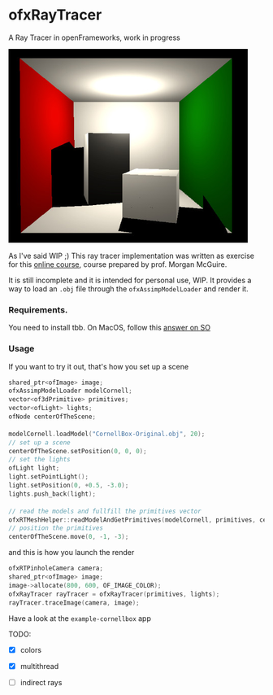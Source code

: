 # ofxRayTracer
A Ray Tracer in openFrameworks, work in progress

![current](img/current.jpg)

As I've said WIP ;)
This ray tracer implementation was written as exercise for this [online course](http://graphicscodex.com/projects/rays/index.html), course prepared by prof. Morgan McGuire.

It is still incomplete and it is intended for personal use, WIP. It provides a way to load an `.obj` file through the `ofxAssimpModelLoader` and render it.

### Requirements.
You need to install tbb. On MacOS, follow this [answer on SO](https://stackoverflow.com/questions/45884514/what-are-xcode-8-environment-variables-to-run-intel-threading-building-blocks)

### Usage

 If you want to try it out, that's how you set up a scene

```cpp
shared_ptr<ofImage> image;
ofxAssimpModelLoader modelCornell;
vector<of3dPrimitive> primitives;
vector<ofLight>	lights;
ofNode centerOfTheScene;

modelCornell.loadModel("CornellBox-Original.obj", 20);
// set up a scene
centerOfTheScene.setPosition(0, 0, 0);
// set the lights
ofLight light;
light.setPointLight();
light.setPosition(0, +0.5, -3.0);
lights.push_back(light);

// read the models and fullfill the primitives vector
ofxRTMeshHelper::readModelAndGetPrimitives(modelCornell, primitives, centerOfTheScene);
// position the primitives
centerOfTheScene.move(0, -1, -3);
```

and this is how you launch the render

```cpp
ofxRTPinholeCamera camera;
shared_ptr<ofImage> image;
image->allocate(800, 600, OF_IMAGE_COLOR);
ofxRayTracer rayTracer = ofxRayTracer(primitives, lights);
rayTracer.traceImage(camera, image);
```

Have a look at the `example-cornellbox` app

TODO:

- [x] colors
- [x] multithread
- [ ] indirect rays

